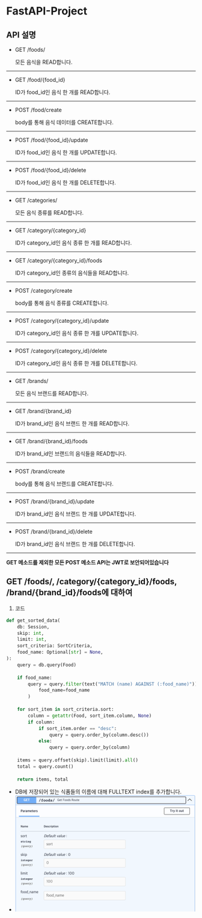 # FastAPI-Project

## API 설명
* GET /foods/

    모든 음식을 READ합니다.
***
* GET /food/{food_id}

    ID가 food_id인 음식 한 개를 READ합니다.
***
* POST /food/create

    body를 통해 음식 데이터를 CREATE합니다.
***
* POST /food/{food_id}/update

    ID가 food_id인 음식 한 개를 UPDATE합니다.
***
* POST /food/{food_id}/delete

    ID가 food_id인 음식 한 개를 DELETE합니다.
***
* GET /categories/

    모든 음식 종류를 READ합니다.
***
* GET /category/{category_id}

    ID가 category_id인 음식 종류 한 개를 READ합니다.
***
* GET /category/{category_id}/foods

    ID가 category_id인 종류의 음식들을 READ합니다.
***
* POST /category/create

    body를 통해 음식 종류를 CREATE합니다.
***
* POST /category/{category_id}/update

    ID가 category_id인 음식 종류 한 개를 UPDATE합니다.
***
* POST /category/{category_id}/delete

    ID가 category_id인 음식 종류 한 개를 DELETE합니다.
***
* GET /brands/

    모든 음식 브랜드를 READ합니다.
***
* GET /brand/{brand_id}

    ID가 brand_id인 음식 브랜드 한 개를 READ합니다.
***
* GET /brand/{brand_id}/foods

    ID가 brand_id인 브랜드의 음식들을 READ합니다.
***
* POST /brand/create

    body를 통해 음식 브랜드를 CREATE합니다.
***
* POST /brand/{brand_id}/update

    ID가 brand_id인 음식 브랜드 한 개를 UPDATE합니다.
***
* POST /brand/{brand_id}/delete

    ID가 brand_id인 음식 브랜드 한 개를 DELETE합니다.
***
**GET 메소드를 제외한 모든 POST 메소드 API는 JWT로 보안되어있습니다**

## GET /foods/, /category/{category_id}/foods, /brand/{brand_id}/foods에 대하여
1. 코드
```python
def get_sorted_data(
    db: Session,
    skip: int,
    limit: int,
    sort_criteria: SortCriteria,
    food_name: Optional[str] = None,
):
    query = db.query(Food)

    if food_name:
        query = query.filter(text("MATCH (name) AGAINST (:food_name)")).params(
            food_name=food_name
        )

    for sort_item in sort_criteria.sort:
        column = getattr(Food, sort_item.column, None)
        if column:
            if sort_item.order == "desc":
                query = query.order_by(column.desc())
            else:
                query = query.order_by(column)

    items = query.offset(skip).limit(limit).all()
    total = query.count()

    return items, total
```

* DB에 저장되어 있는 식품들의 이름에 대해 FULLTEXT index를 추가합니다.
* ![Alt text](./foodsAPI.png)